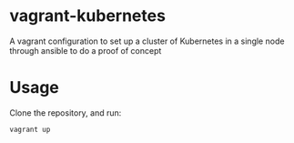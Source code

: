 vagrant-kubernetes
=====================

A vagrant configuration to set up a cluster of Kubernetes in a single node through ansible to do a proof of concept

# Usage

Clone the repository, and run:

```
vagrant up
```
